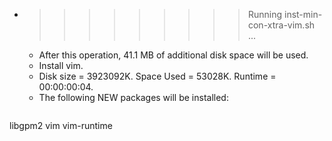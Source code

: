 * >>>>>>>>> Running inst-min-con-xtra-vim.sh ...
  * After this operation, 41.1 MB of additional disk space will be used.
  * Install vim.
  * Disk size = 3923092K. Space Used = 53028K. Runtime = 00:00:00:04.
  * The following NEW packages will be installed:
  ```bash
libgpm2 vim vim-runtime
  ```

